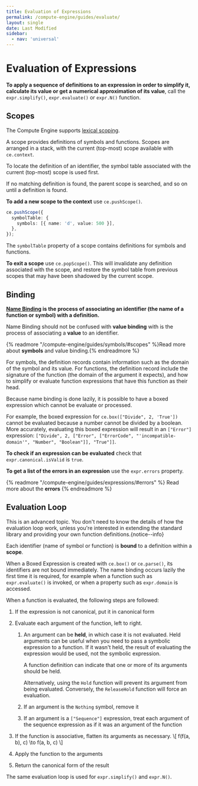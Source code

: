 ```yaml
---
title: Evaluation of Expressions
permalink: /compute-engine/guides/evaluate/
layout: single
date: Last Modified
sidebar:
  - nav: 'universal'
---
```


# Evaluation of Expressions

**To apply a sequence of definitions to an expression in order to simplify it,
calculate its value or get a numerical approximation of its value**, call the
`expr.simplify()`, `expr.evaluate()` or `expr.N()` function.

## Scopes

The Compute Engine supports
[lexical scoping](<https://en.wikipedia.org/wiki/Scope_(computer_science)>).

A scope provides definitions of symbols and functions. Scopes are arranged in a
stack, with the current (top-most) scope available with `ce.context`.

To locate the definition of an identifier, the symbol table associated with the
current (top-most) scope is used first.

If no matching definition is found, the parent scope is searched, and so on
until a definition is found.

**To add a new scope to the context** use `ce.pushScope()`.

```ts
ce.pushScope({
  symbolTable: {
    symbols: [{ name: 'd', value: 500 }],
  },
});
```

The `symbolTable` property of a scope contains definitions for symbols and
functions.

**To exit a scope** use `ce.popScope()`. This will invalidate any definition
associated with the scope, and restore the symbol table from previous scopes
that may have been shadowed by the current scope.

## Binding

**[Name Binding](https://en.wikipedia.org/wiki/Name_binding) is the process of
associating an identifier (the name of a function or symbol) with a
definition.**

Name Binding should not be confused with **value binding** with is the process
of associating a **value** to an identifier.

{% readmore "/compute-engine/guides/symbols/#scopes" %}Read more about
<strong>symbols</strong> and value binding.{% endreadmore %}

For symbols, the definition records contain information such as the domain of
the symbol and its value. For functions, the definition record include the
signature of the function (the domain of the argument it expects), and how to
simplify or evaluate function expressions that have this function as their head.

Because name binding is done lazily, it is possible to have a boxed expression
which cannot be evaluate or processed.

For example, the boxed expression for `ce.box(["Divide", 2, 'True'])` cannot be
evaluated because a number cannot be divided by a boolean. More accurately,
evaluating this boxed expression will result in an `["Error"]` expression:
`["Divide", 2, ["Error", ["ErrorCode", "'incompatible-domain'", "Number", "Boolean"]], "True"]]`.

**To check if an expression can be evaluated** check that
`expr.canonical.isValid` is `true`.

**To get a list of the errors in an expression** use the `expr.errors` property.

{% readmore "/compute-engine/guides/expressions/#errors" %} Read more about the
<strong>errors</strong> {% endreadmore %}

## Evaluation Loop

This is an advanced topic. You don't need to know the details of how the
evaluation loop work, unless you're interested in extending the standard library
and providing your own function definitions.{notice--info}

Each identifier (name of symbol or function) is **bound** to a definition within
a **scope**.

When a Boxed Expression is created with `ce.box()` or `ce.parse()`, its
identifiers are not bound immediately. The name binding occurs lazily the first
time it is required, for example when a function such as `expr.evaluate()` is
invoked, or when a property such as `expr.domain` is accessed.

When a function is evaluated, the following steps are followed:

1. If the expression is not canonical, put it in canonical form

2. Evaluate each argument of the function, left to right.

   1. An argument can be **held**, in which case it is not evaluated. Held
      arguments can be useful when you need to pass a symbolic expression to a
      function. If it wasn't held, the result of evaluating the expression would
      be used, not the symbolic expression.

      A function definition can indicate that one or more of its arguments
      should be held.

      Alternatively, using the `Hold` function will prevent its argument from
      being evaluated. Conversely, the `ReleaseHold` function will force an
      evaluation.

   2. If an argument is the `Nothing` symbol, remove it

   3. If an argument is a `["Sequence"]` expression, treat each argument of the
      sequence expression as if it was an argument of the function

3. If the function is associative, flatten its arguments as necessary. \\[
   f(f(a, b), c) \to f(a, b, c) \\]

4. Apply the function to the arguments

5. Return the canonical form of the result

The same evaluation loop is used for `expr.simplify()` and `expr.N()`.
